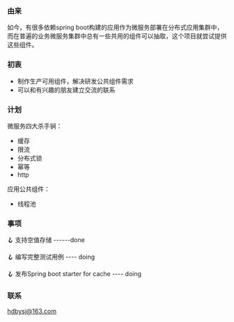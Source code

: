 ### 由来
如今，有很多依赖spring boot构建的应用作为微服务部署在分布式应用集群中，而在普遍的业务微服务集群中总有一些共用的组件可以抽取，这个项目就尝试提供这些组件。
### 初衷
* 制作生产可用组件，解决研发公共组件需求
* 可以和有兴趣的朋友建立交流的联系

### 计划
微服务四大杀手锏：
* 缓存
* 限流
* 分布式锁
* 幂等
* http

应用公共组件：
* 线程池

### 事项
🪝 支持空值存储 ------done

🪝 编写完整测试用例  ---- doing

🪝 发布Spring boot starter for cache ---- doing


### 联系
hdbysj@163.com
